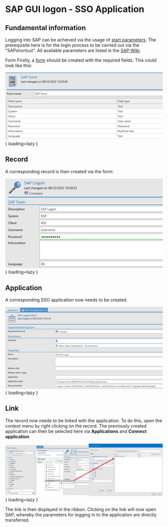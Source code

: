 # SAP GUI logon - SSO Application

## Fundamental information

Logging into SAP can be achieved via the usage of [start parameters]({{url.placeholder}}). The prerequisite here is for the login process to be carried out via the "SAPshortcut".
All available parameters are listed in the [SAP-Wiki](https://wiki.scn.sap.com/wiki/display/NWTech/SAPshortcut).

Form
Firstly, a [form]({{url.placeholder}}) should be created with the required fields. This could look like this:

![picture sap form](/assets/en/client_modules/applications/example_applications/sap_gui_logon/sap_gui_logon_1.png){ loading=lazy }

## Record

A corresponding record is then created via the form:

![picture sap record](/assets/en/client_modules/applications/example_applications/sap_gui_logon/sap_gui_logon_2.png){ loading=lazy }

## Application

A corresponding SSO application now needs to be created.

![picture sap application](/assets/en/client_modules/applications/example_applications/sap_gui_logon/sap_gui_logon_3.png){ loading=lazy }

## Link

The record now needs to be linked with the application. To do this, open the context menu by right clicking on the record. The previously created application can then be selected here via **Applications** and **Connect application**.

![picture link application](/assets/en/client_modules/applications/example_applications/sap_gui_logon/sap_gui_logon_4.png){ loading=lazy }

The link is then displayed in the ribbon. Clicking on the link will now open SAP, whereby the parameters for logging in to the application are directly transferred.
